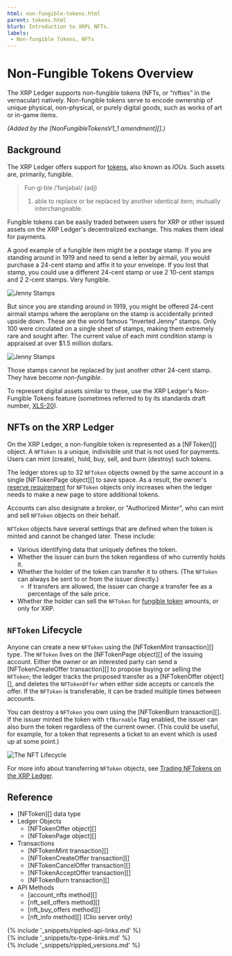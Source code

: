 ```yaml
---
html: non-fungible-tokens.html
parent: tokens.html
blurb: Introduction to XRPL NFTs.
labels:
 - Non-fungible Tokens, NFTs
---
```


# Non-Fungible Tokens Overview

The XRP Ledger supports non-fungible tokens (NFTs, or “nifties” in the vernacular) natively.  Non-fungible tokens serve to encode ownership of unique physical, non-physical, or purely digital goods, such as works of art or in-game items.

_(Added by the [NonFungibleTokensV1_1 amendment][].)_


## Background

The XRP Ledger offers support for [tokens](tokens.html), also known as _IOUs_. Such assets are, primarily, fungible.

> Fun·gi·ble /ˈfənjəbəl/ (adj)
>
> 1. able to replace or be replaced by another identical item; mutually interchangeable.

Fungible tokens can be easily traded between users for XRP or other issued assets on the XRP Ledger's decentralized exchange. This makes them ideal for payments.


A good example of a fungible item might be a postage stamp. If you are standing around in 1919 and need to send a letter by airmail, you would purchase a 24-cent stamp and affix it to your envelope. If you lost that stamp, you could use a different 24-cent stamp or use 2 10-cent stamps and 2 2-cent stamps. Very fungible.

![Jenny Stamps](img/nft-concepts1.png "Jenny Stamps")

But since you are standing around in 1919, you might be offered 24-cent airmail stamps where the aeroplane on the stamp is accidentally printed upside down. These are the world famous “Inverted Jenny” stamps. Only 100 were circulated on a single sheet of stamps, making them extremely rare and sought after. The current value of each mint condition stamp is appraised at over $1.5 million dollars.

![Jenny Stamps](img/nft-concepts2.png "Jenny Stamps")

Those stamps cannot be replaced by just another other 24-cent stamp. They have become _non-fungible_.

To represent digital assets similar to these, use the XRP Ledger's Non-Fungible Tokens feature (sometimes referred to by its standards draft number, [XLS-20](https://github.com/XRPLF/XRPL-Standards/discussions/46)).


## NFTs on the XRP Ledger

On the XRP Ledger, a non-fungible token is represented as a [NFToken][] object. A `NFToken` is a unique, indivisible unit that is not used for payments. Users can mint (create), hold, buy, sell, and burn (destroy) such tokens.

The ledger stores up to 32 `NFToken` objects owned by the same account in a single [NFTokenPage object][] to save space. As a result, the owner's [reserve requirement](reserves.html) for `NFToken` objects only increases when the ledger needs to make a new page to store additional tokens.

Accounts can also designate a broker, or "Authorized Minter", who can mint and sell `NFToken` objects on their behalf.

`NFToken` objects have several settings that are defined when the token is minted and cannot be changed later. These include:

- Various identifying data that uniquely defines the token.
- Whether the issuer can burn the token regardless of who currently holds it.
- Whether the holder of the token can transfer it to others. (The `NFToken` can always be sent to or from the issuer directly.)
    - If transfers are allowed, the issuer can charge a transfer fee as a percentage of the sale price.
- Whether the holder can sell the `NFToken` for [fungible token](tokens.html) amounts, or only for XRP.


## `NFToken` Lifecycle

Anyone can create a new `NFToken` using the [NFTokenMint transaction][] type. The `NFToken` lives on the [NFTokenPage object][] of the issuing account. Either the owner or an interested party can send a [NFTokenCreateOffer transaction][] to propose buying or selling the `NFToken`; the ledger tracks the proposed transfer as a [NFTokenOffer object][], and deletes the `NFTokenOffer` when either side accepts or cancels the offer. If the `NFToken` is transferable, it can be traded multiple times between accounts.

You can destroy a `NFToken` you own using the [NFTokenBurn transaction][]. If the issuer minted the token with `tfBurnable` flag enabled, the issuer can also burn the token regardless of the current owner. (This could be useful, for example, for a token that represents a ticket to an event which is used up at some point.)

![The NFT Lifecycle](img/nft-lifecycle.png "NFT Lifecycle Image")

For more info about transferring `NFToken` objects, see [Trading NFTokens on the XRP Ledger](non-fungible-token-transfers.html).


## Reference

- [NFToken][] data type
- Ledger Objects
    - [NFTokenOffer object][]
    - [NFTokenPage object][]
- Transactions
    - [NFTokenMint transaction][]
    - [NFTokenCreateOffer transaction][]
    - [NFTokenCancelOffer transaction][]
    - [NFTokenAcceptOffer transaction][]
    - [NFTokenBurn transaction][]
- API Methods
    - [account_nfts method][]
    - [nft_sell_offers method][]
    - [nft_buy_offers method][]
    - [nft_info method][] (Clio server only)

<!--{# common link defs #}-->
{% include '_snippets/rippled-api-links.md' %}			
{% include '_snippets/tx-type-links.md' %}			
{% include '_snippets/rippled_versions.md' %}

